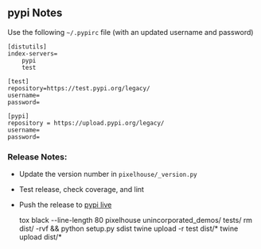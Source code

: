 ## pypi Notes

Use the following `~/.pypirc` file (with an updated username and password)

    [distutils]
    index-servers=
        pypi
        test
    
    [test]
    repository=https://test.pypi.org/legacy/
    username=
    password=
    
    [pypi]
    repository = https://upload.pypi.org/legacy/
    username=
    password=

### Release Notes:

+ Update the version number in `pixelhouse/_version.py`
+ Test release, check coverage, and lint
+ Push the release to [pypi live](https://pypi.org/project/pixelhouse/)

    tox
    black --line-length 80 pixelhouse unincorporated_demos/ tests/
    rm dist/ -rvf && python setup.py sdist
    twine upload -r test dist/*
    twine upload dist/*